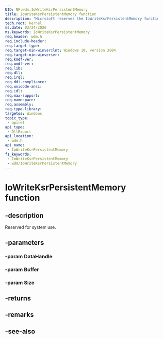 ```yaml
---
UID: NF:wdm.IoWriteKsrPersistentMemory
title: IoWriteKsrPersistentMemory function
description: "Microsoft reserves the IoWriteKsrPersistentMemory function for internal use only. Don't use this function in your code."
tech.root: kernel
ms.date: 03/24/2020
ms.keywords: IoWriteKsrPersistentMemory
req.header: wdm.h
req.include-header: 
req.target-type: 
req.target-min-winverclnt: Windows 10, version 2004
req.target-min-winversvr: 
req.kmdf-ver: 
req.umdf-ver: 
req.lib: 
req.dll: 
req.irql: 
req.ddi-compliance: 
req.unicode-ansi: 
req.idl: 
req.max-support: 
req.namespace: 
req.assembly: 
req.type-library: 
targetos: Windows
topic_type:
 - apiref
api_type:
 - DllExport
api_location:
 - wdm.h
api_name:
 - IoWriteKsrPersistentMemory
f1_keywords:
 - IoWriteKsrPersistentMemory
 - wdm/IoWriteKsrPersistentMemory
---
```


# IoWriteKsrPersistentMemory function

## -description

Reserved for system use.

## -parameters

### -param DataHandle

### -param Buffer

### -param Size

## -returns

## -remarks

## -see-also
